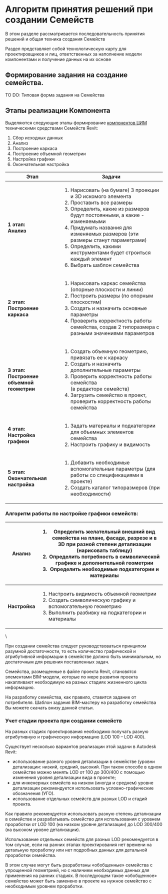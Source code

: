 # Алгоритм принятия решений при создании Семейств

В этом разделе рассматривается последовательность принятия решений и общая техника создания Семейств

Раздел представляет собой технологическую карту для проектировщиков и лиц, ответственных за наполнение модели компонентами и получение данных на их основе

## Формирование задания на создание семейства.

TO DO: Типовая форма задания на Семейства

## Этапы реализации Компонента

Выделяются следующие этапы формирование [компонентов ЦИМ](../../../CH00\_Intro/defenitions.md#komponent-cim) техническими средствами Семейств Revit:

1. Сбор исходных данных
2. Анализ
3. Построение каркаса
4. Построение объемной геометрии
5. Настройка графики
6. Окончательная настройка

| Этап                                                                              | Задачи                                                                                                                                                                                                                                                                                                                                                                                |
| --------------------------------------------------------------------------------- | ------------------------------------------------------------------------------------------------------------------------------------------------------------------------------------------------------------------------------------------------------------------------------------------------------------------------------------------------------------------------------------- |
| <p><strong>1 этап:</strong><br><strong>Анализ</strong></p>                        | <ol><li>Нарисовать (на бумаге) 3 проекции и 3D искомого элемента</li><li>Проставить все размеры</li><li>Определить, какие из размеров будут постоянными, а какие - изменяемыми</li><li>Придумать названия для изменяемых размеров (эти размеры станут параметрами)</li><li>Определить, какими инструментами будет строиться каждый элемент</li><li>Выбрать шаблон семейства</li></ol> |
| <p><strong>2 этап:</strong><br><strong>Построение каркаса</strong></p>            | <ol><li>Нарисовать каркас семейства (опорные плоскости и линии)</li><li>Построить размеры (по опорным плоскостям)</li><li>Создать и назначить основные параметры</li><li>Проверить корректность работы семейства, создав 2 типоразмера с разными значениями параметров</li></ol>                                                                                                      |
| <p><strong>3 этап:</strong><br><strong>Построение объемной геометрии</strong></p> | <ol><li>Создать объемную геометрию, привязать ее к каркасу</li><li>Создать и назначить дополнительные параметры</li><li>Проверить корректность работы семейства<br>(в редакторе семейств)</li><li>Загрузить семейство в проект, проверить корректность работы семейства</li></ol>                                                                                                     |
| <p><strong>4 этап:</strong><br><strong>Настройка графики</strong></p>             | <ol><li>Задать материалы и подкатегории для объемных элементов семейства</li><li>Настроить графику и видимость</li></ol>                                                                                                                                                                                                                                                              |
| <p><strong>5 этап:</strong><br><strong>Окончательная настройка</strong></p>       | <ol><li>Добавить необходимые вспомогательные параметры (для работы со спецификациями в проекте)</li><li>Создать каталог типоразмеров (при необходимости)</li></ol>                                                                                                                                                                                                                    |

### Алгоритм работы по настройке графики семейств:

| **Анализ**    | <ol><li>Определить желательный внешний вид семейства на плане, фасаде, разрезе и в 3D при разной степени детализации (нарисовать таблицу)</li><li>Определить потребность в символической графике и дополнительной геометрии</li><li>Определить необходимые подкатегории и материалы</li></ol> |
| ------------- | --------------------------------------------------------------------------------------------------------------------------------------------------------------------------------------------------------------------------------------------------------------------------------------------- |
| **Настройка** | <ol><li>Настроить видимость объемной геометрии</li><li>Создать символическую графику и вспомогательную геометрию</li><li>Выполнить разбивку на подкатегории и материалы</li></ol>                                                                                                             |

\


При создании семейства следует руководствоваться принципом разумной достаточности, то есть количество графической и атрибутивной информации в семействе должно быть минимальным, но достаточным для решения поставленных задач.

Семейства, размещенные в файле проекта Revit, становятся элементами BIM-модели, которые по мере развития проекта накапливают необходимую на разных стадиях жизненного цикла информацию.

На разработку семейства, как правило, ставится задание от потребителя. Шаблон задания BIM-мастеру на разработку семейства Вы можете скачать внизу данной статьи.

### Учет стадии проекта при создании семейств

На разных стадиях проектирования необходимо получать разную атрибутивную и графическую информацию (LOD 100 – LOD 400).

Существует несколько вариантов реализации этой задачи в Autodesk Revit:

* использование разного уровня детализации в семействе (уровни детализации: низкий, средний, высокий. При таком способе в одном семействе можно менять LOD от 100 до 300/400 с помощью изменения уровня детализации вида в проекте;
* для инженерных семейств на низком (иногда и среднем) уровне детализации рекомендуется использовать условно-графические обозначения (УГО).
* использование отдельных семейств для разных LOD и стадий проекта.

Как правило рекомендуется использовать разную степень детализации в семействе и разрабатывать семейство для использования с уровнем проработки от LOD 100 (на низком уровне детализации) до LOD 300/400 (на высоком уровне детализации).

Использование отдельных семейств для разных LOD рекомендуется в том случае, если на ранних этапах проектирования нет времени на детальную проработку или нет подробных данных для детальной проработки семейства.

В этом случае могут быть разработаны «обобщенные» семейства с упрощенной геометрией, но с наличием необходимых данных для применения на ранних стадиях. В последующем такое «обобщенное» семейство может быть заменено в проекте на нужное семейство с необходимым уровнем проработки.
